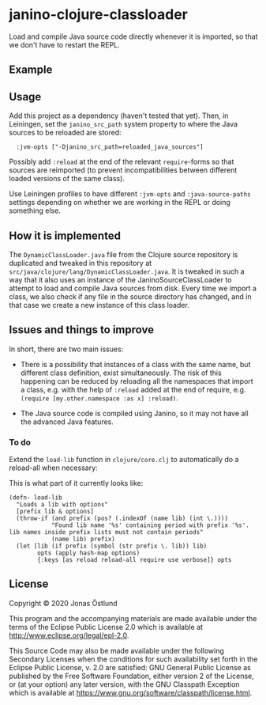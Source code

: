 # janino-clojure-classloader

Load and compile Java source code directly whenever it is imported, so that we don't have to restart the REPL.

## Example



## Usage

Add this project as a dependency (haven't tested that yet). Then, in Leiningen, set the `janino_src_path` system property to where the Java sources to be reloaded are stored:
```
  :jvm-opts ["-Djanino_src_path=reloaded_java_sources"]
```

Possibly add `:reload` at the end of the relevant `require`-forms so that sources are reimported (to prevent incompatibilities between different loaded versions of the same class).

Use Leiningen profiles to have different `:jvm-opts` and `:java-source-paths` settings depending on whether we are working in the REPL or doing something else.

## How it is implemented

The `DynamicClassLoader.java` file from the Clojure source repository is duplicated and tweaked in this repository at `src/java/clojure/lang/DynamicClassLoader.java`. It is tweaked in such a way that it also uses an instance of the JaninoSourceClassLoader to attempt to load and compile Java sources from disk. Every time we import a class, we also check if any file in the source directory has changed, and in that case we create a new instance of this class loader.

## Issues and things to improve

In short, there are two main issues:

  * There is a possibility that instances of a class with the same name, but different class definition, exist simultaneously. The risk of this happening can be reduced by reloading all the namespaces that import a class, e.g. with the help of `:reload` added at the end of require, e.g. `(require [my.other.namespace :as x] :reload)`.

  * The Java source code is compiled using Janino, so it may not have all the advanced Java features.

### To do

Extend the `load-lib` function in `clojure/core.clj` to automatically do a reload-all when necessary:

This is what part of it currently looks like:
```
(defn- load-lib
  "Loads a lib with options"
  [prefix lib & options]
  (throw-if (and prefix (pos? (.indexOf (name lib) (int \.))))
            "Found lib name '%s' containing period with prefix '%s'.  lib names inside prefix lists must not contain periods"
            (name lib) prefix)
  (let [lib (if prefix (symbol (str prefix \. lib)) lib)
        opts (apply hash-map options)
        {:keys [as reload reload-all require use verbose]} opts
```

## License

Copyright © 2020 Jonas Östlund

This program and the accompanying materials are made available under the
terms of the Eclipse Public License 2.0 which is available at
http://www.eclipse.org/legal/epl-2.0.

This Source Code may also be made available under the following Secondary
Licenses when the conditions for such availability set forth in the Eclipse
Public License, v. 2.0 are satisfied: GNU General Public License as published by
the Free Software Foundation, either version 2 of the License, or (at your
option) any later version, with the GNU Classpath Exception which is available
at https://www.gnu.org/software/classpath/license.html.
